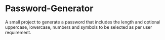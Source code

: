 # Password-Generator

A small project to generate a password that includes the length and optional uppercase, lowercase, numbers and symbols to be selected as per user requirement.
